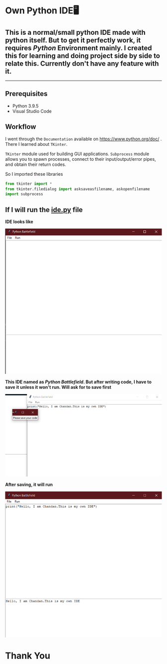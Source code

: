 # **Own Python IDE🖥**
## This is a normal/small python IDE made with python itself. But to get it perfectly work, it requires *Python* Environment mainly. I created this for learning and doing project side by side to relate this. Currently don't have any feature with it.
***
## **Prerequisites**
  - Python 3.9.5
  - Visual Studio Code
  
## **Workflow**
  I went through the `Documentation` available on https://www.python.org/doc/ . There I learned about `TKinter`.

  `TKinter` module used for building GUI applications.
  `Subprocess` module allows you to spawn processes, connect to their input/output/error pipes, and obtain their return codes.
  
  So I imported these libraries 
  ```py
  from tkinter import *
from tkinter.filedialog import asksaveasfilename, askopenfilename
import subprocess
```

## **If I will run the [ide.py](./ide.py) file** 
 **IDE looks like**

 ![](img/Screenshot%202021-08-05%20152824.png)

**This IDE named as *Python Battlefield*. But after writing code, I have to save it unless it won't run. Will ask for to save first**

 ![](img/Screenshot%202021-08-05%20153451.png)

**After saving, it will run**

 ![](img/Screenshot%202021-08-05%20153537.png)


# Thank You
